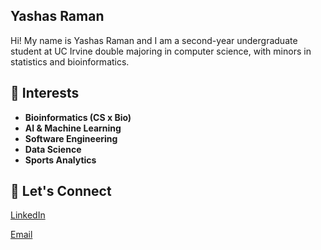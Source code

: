 ## Yashas Raman

<!--
**yraman17/yraman17** is a ✨ _special_ ✨ repository because its `README.md` (this file) appears on your GitHub profile.

Here are some ideas to get you started:

- 🔭 I’m currently working on ...
- 🌱 I’m currently learning ...
- 👯 I’m looking to collaborate on ...
- 🤔 I’m looking for help with ...
- 💬 Ask me about ...
- 📫 How to reach me: ...
- 😄 Pronouns: ...
- ⚡ Fun fact: ...
-->
Hi! My name is Yashas Raman and I am a second-year undergraduate student at UC Irvine double majoring in computer science, with minors in statistics and bioinformatics.

## 🧠 Interests

- **Bioinformatics (CS x Bio)**
- **AI & Machine Learning**  
- **Software Engineering**
- **Data Science**
- **Sports Analytics**

  
## 🤝 Let's Connect

[LinkedIn](https://linkedin.com/in/yashas-raman-055a92302/)

[Email](https://yramangk9@gmail.com)

